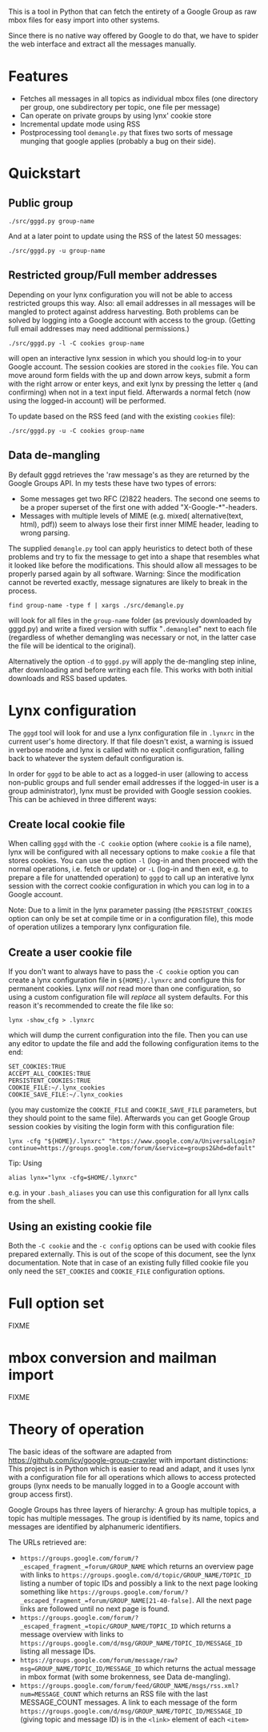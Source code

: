 This is a tool in Python that can fetch the entirety of a Google Group as raw mbox files for easy import into other systems.

Since there is no native way offered by Google to do that, we have to spider the web interface and extract all the messages manually.

# Features

* Fetches all messages in all topics as individual mbox files (one directory per group, one subdirectory per topic, one file per message)
* Can operate on private groups by using lynx' cookie store
* Incremental update mode using RSS
* Postprocessing tool `demangle.py` that fixes two sorts of message munging that google applies (probably a bug on their side).

# Quickstart

## Public group

````
./src/gggd.py group-name
````

And at a later point to update using the RSS of the latest 50 messages:

````
./src/gggd.py -u group-name
````

## Restricted group/Full member addresses

Depending on your lynx configuration you will not be able to access restricted groups this way. Also: all email addresses in all messages will be mangled to protect against address harvesting. Both problems can be solved by logging into a Google account with access to the group. (Getting full email addresses may need additional permissions.)

````
./src/gggd.py -l -C cookies group-name
````

will open an interactive lynx session in which you should log-in to your Google account. The session cookies are stored in the `cookies` file. You can move around form fields with the up and down arrow keys, submit a form with the right arrow or enter keys, and exit lynx by pressing the letter `q` (and confirming) when not in a text input field. Afterwards a normal fetch (now using the logged-in account) will be performed.

To update based on the RSS feed (and with the existing `cookies` file):

````
./src/gggd.py -u -C cookies group-name
````

## Data de-mangling

By default gggd retrieves the 'raw message's as they are returned by the Google Groups API. In my tests these have two types of errors:
* Some messages get two RFC (2)822 headers. The second one seems to be a proper superset of the first one with added "X-Google-\*"-headers.
* Messages with multiple levels of MIME (e.g. mixed( alternative(text, html), pdf)) seem to always lose their first inner MIME header, leading to wrong parsing.

The supplied `demangle.py` tool can apply heuristics to detect both of these problems and try to fix the message to get into a shape that resembles what it looked like before the modifications. This should allow all messages to be properly parsed again by all software. Warning: Since the modification cannot be reverted exactly, message signatures are likely to break in the process.

````
find group-name -type f | xargs ./src/demangle.py
````

will look for all files in the `group-name` folder (as previously downloaded by gggd.py) and write a fixed version with suffix "`.demangled`" next to each file (regardless of whether demangling was necessary or not, in the latter case the file will be identical to the original).

Alternatively the option `-d` to `gggd.py` will apply the de-mangling step inline, after downloading and before writing each file. This works with both initial downloads and RSS based updates.

# Lynx configuration

The `gggd` tool will look for and use a lynx configuration file in `.lynxrc` in the current user's home directory. If that file doesn't exist, a warning is issued in verbose mode and lynx is called with no explicit configuration, falling back to whatever the system default configuration is.

In order for `gggd` to be able to act as a logged-in user (allowing to access non-public groups and full sender email addresses if the logged-in user is a group administrator), lynx must be provided with Google session cookies. This can be achieved in three different ways:

## Create local cookie file

When calling `gggd` with the `-C cookie` option (where `cookie` is a file name), lynx will be configured with all necessary options to make `cookie` a file that stores cookies. You can use the option `-l` (log-in and then proceed with the normal operations, i.e. fetch or update) or `-L` (log-in and then exit, e.g. to prepare a file for unattended operation) to `gggd` to call up an interative lynx session with the correct cookie configuration in which you can log in to a Google account.

Note: Due to a limit in the lynx parameter passing (the `PERSISTENT_COOKIES` option can only be set at compile time or in a configuration file), this mode of operation utilizes a temporary lynx configuration file.

## Create a user cookie file

If you don't want to always have to pass the `-C cookie` option you can create a lynx configuration file in `${HOME}/.lynxrc` and configure this for permanent cookies. Lynx *will not* read more than one configuration, so using a custom configuration file will *replace* all system defaults. For this reason it's recommended to create the file like so:

````
lynx -show_cfg > .lynxrc
````

which will dump the current configuration into the file. Then you can use any editor to update the file and add the following configuration items to the end:

````
SET_COOKIES:TRUE
ACCEPT_ALL_COOKIES:TRUE
PERSISTENT_COOKIES:TRUE
COOKIE_FILE:~/.lynx_cookies
COOKIE_SAVE_FILE:~/.lynx_cookies
````

(you may customize the `COOKIE_FILE` and `COOKIE_SAVE_FILE` parameters, but they should point to the same file). Afterwards you can get Google Group session cookies by visiting the login form with this configuration file:

````
lynx -cfg "${HOME}/.lynxrc" "https://www.google.com/a/UniversalLogin?continue=https://groups.google.com/forum/&service=groups2&hd=default"
````

Tip: Using
````
alias lynx="lynx -cfg=$HOME/.lynxrc"
````
e.g. in your `.bash_aliases` you can use this configuration for all lynx calls from the shell.

## Using an existing cookie file

Both the `-C cookie` and the `-c config` options can be used with cookie files prepared externally. This is out of the scope of this document, see the lynx documentation. Note that in case of an existing fully filled cookie file you only need the `SET_COOKIES` and `COOKIE_FILE` configuration options.

# Full option set

FIXME

# mbox conversion and mailman import

FIXME

# Theory of operation
The basic ideas of the software are adapted from https://github.com/icy/google-group-crawler with important distinctions: This project is in Python which is easier to read and adapt, and it uses lynx with a configuration file for all operations which allows to access protected groups (lynx needs to be manually logged in to a Google account with group access first).

Google Groups has three layers of hierarchy: A group has multiple topics, a topic has multiple messages. The group is identified by its name, topics and messages are identified by alphanumeric identifiers.

The URLs retrieved are:
* `https://groups.google.com/forum/?_escaped_fragment_=forum/GROUP_NAME` which returns an overview page with links to `https://groups.google.com/d/topic/GROUP_NAME/TOPIC_ID` listing a number of topic IDs and possibly a link to the next page looking something like `https://groups.google.com/forum/?_escaped_fragment_=forum/GROUP_NAME[21-40-false]`. All the next page links are followed until no next page is found.
* `https://groups.google.com/forum/?_escaped_fragment_=topic/GROUP_NAME/TOPIC_ID` which returns a message overview with links to `https://groups.google.com/d/msg/GROUP_NAME/TOPIC_ID/MESSAGE_ID` listing all message IDs.
* `https://groups.google.com/forum/message/raw?msg=GROUP_NAME/TOPIC_ID/MESSAGE_ID` which returns the actual message in mbox format (with some brokenness, see Data de-mangling).
* `https://groups.google.com/forum/feed/GROUP_NAME/msgs/rss.xml?num=MESSAGE_COUNT` which returns an RSS file with the last MESSAGE_COUNT messages. A link to each message of the form `https://groups.google.com/d/msg/GROUP_NAME/TOPIC_ID/MESSAGE_ID` (giving topic and message ID) is in the `<link>` element of each `<item>`
 
